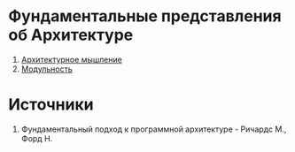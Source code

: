 # Фундаментальные представления об Архитектуре

1) [Архитектурное мышление](1_DiveIn.md)
2) [Модульность](2_Modules.md)

# Источники
1) Фундаментальный подход к программной архитектуре - Ричардс М., Форд Н.